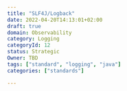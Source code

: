 ```yaml
---
title: "SLF4J/Logback"
date: 2022-04-20T14:13:01+02:00
draft: true
domain: Observability
category: Logging
categoryId: 12
status: Strategic
Owner: TBD
tags: ["standard", "logging", "java"]
categories: ["standards"]

---
```

